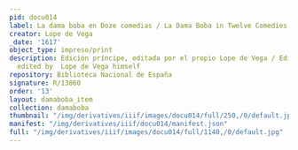 ```yaml
---
pid: docu014
label: La dama boba en Doze comedias / La Dama Boba in Twelve Comedies
creator: Lope de Vega
_date: '1617'
object_type: impreso/print
description: Edición príncipe, editada por el propio Lope de Vega / Edición príncipe,
  edited by  Lope de Vega himself
repository: Biblioteca Nacional de España
signature: R/13860
order: '13'
layout: damaboba_item
collection: damaboba
thumbnail: "/img/derivatives/iiif/images/docu014/full/250,/0/default.jpg"
manifest: "/img/derivatives/iiif/docu014/manifest.json"
full: "/img/derivatives/iiif/images/docu014/full/1140,/0/default.jpg"
---
```

